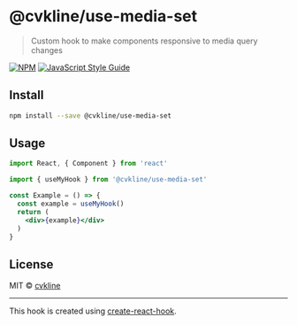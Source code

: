 # @cvkline/use-media-set

> Custom hook to make components responsive to media query changes

[![NPM](https://img.shields.io/npm/v/@cvkline/use-media-set.svg)](https://www.npmjs.com/package/@cvkline/use-media-set) [![JavaScript Style Guide](https://img.shields.io/badge/code_style-standard-brightgreen.svg)](https://standardjs.com)

## Install

```bash
npm install --save @cvkline/use-media-set
```

## Usage

```jsx
import React, { Component } from 'react'

import { useMyHook } from '@cvkline/use-media-set'

const Example = () => {
  const example = useMyHook()
  return (
    <div>{example}</div>
  )
}
```

## License

MIT © [cvkline](https://github.com/cvkline)

---

This hook is created using [create-react-hook](https://github.com/hermanya/create-react-hook).
